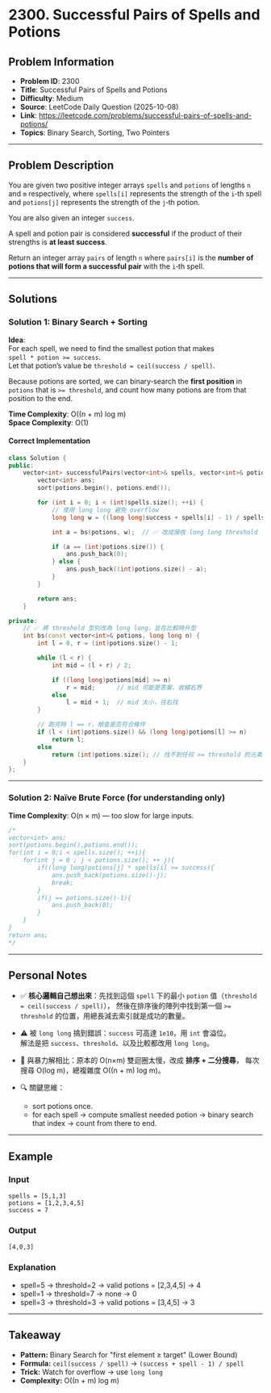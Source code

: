 # 2300. Successful Pairs of Spells and Potions

## Problem Information
- **Problem ID**: 2300
- **Title**: Successful Pairs of Spells and Potions
- **Difficulty**: Medium
- **Source**: LeetCode Daily Question (2025-10-08)
- **Link**: https://leetcode.com/problems/successful-pairs-of-spells-and-potions/
- **Topics**: Binary Search, Sorting, Two Pointers

---

## Problem Description

You are given two positive integer arrays `spells` and `potions` of lengths `n` and `m` respectively, 
where `spells[i]` represents the strength of the `i`‑th spell and `potions[j]` represents the strength of the `j`‑th potion.

You are also given an integer `success`.

A spell and potion pair is considered **successful** if the product of their strengths is **at least success**.

Return an integer array `pairs` of length `n` where `pairs[i]` is the **number of potions that will form a successful pair** with the `i`‑th spell.

---

## Solutions

### Solution 1: Binary Search + Sorting
**Idea**:  
For each spell, we need to find the smallest potion that makes  
`spell * potion >= success`.  
Let that potion’s value be `threshold = ceil(success / spell)`.

Because potions are sorted, we can binary‑search the **first position** in `potions` that is `>= threshold`, 
and count how many potions are from that position to the end.

**Time Complexity**: O((n + m) log m)  
**Space Complexity**: O(1)

#### Correct Implementation
```cpp
class Solution {
public:
    vector<int> successfulPairs(vector<int>& spells, vector<int>& potions, long long success) {
        vector<int> ans;
        sort(potions.begin(), potions.end());

        for (int i = 0; i < (int)spells.size(); ++i) {
            // 使用 long long 避免 overflow
            long long w = ((long long)success + spells[i] - 1) / spells[i];

            int a = bs(potions, w);  // ✅ 改成接收 long long threshold

            if (a == (int)potions.size()) {
                ans.push_back(0);
            } else {
                ans.push_back((int)potions.size() - a);
            }
        }

        return ans;
    }

private:
    // ✅ 將 threshold 型別改為 long long，並在比較時升型
    int bs(const vector<int>& potions, long long n) {
        int l = 0, r = (int)potions.size() - 1;

        while (l < r) {
            int mid = (l + r) / 2;

            if ((long long)potions[mid] >= n)
                r = mid;      // mid 可能是答案，收縮右界
            else
                l = mid + 1;  // mid 太小，往右找
        }

        // 跑完時 l == r，檢查是否符合條件
        if (l < (int)potions.size() && (long long)potions[l] >= n)
            return l;
        else
            return (int)potions.size(); // 找不到任何 >= threshold 的元素
    }
};
```

---

### Solution 2: Naïve Brute Force (for understanding only)
**Time Complexity**: O(n × m) — too slow for large inputs.

```cpp
/*
vector<int> ans;
sort(potions.begin(),potions.end());
for(int i = 0;i < spells.size(); ++i){
    for(int j = 0 ; j < potions.size(); ++ j){
        if((long long)potions[j] * spells[i] >= success){
            ans.push_back(potions.size()-j);
            break;
        }
        if(j == potions.size()-1){
            ans.push_back(0);
        }
    }
}
return ans;
*/
```

---

## Personal Notes

- ✅ **核心邏輯自己想出來**：先找到這個 `spell` 下的最小 `potion` 值（`threshold = ceil(success / spell)`），
  然後在排序後的陣列中找到第一個 `>= threshold` 的位置，用總長減去索引就是成功的數量。

- ⚠️ 被 `long long` 搞到錯誤：`success` 可高達 `1e10`，用 `int` 會溢位。  
  解法是把 `success`、`threshold`、以及比較都改用 `long long`。

- 🚀 與暴力解相比：原本的 O(n×m) 雙迴圈太慢，改成 **排序 + 二分搜尋**，
  每次搜尋 O(log m)，總複雜度 O((n + m) log m)。

- 🔍 關鍵思維：
  - sort potions once.
  - for each spell → compute smallest needed potion → binary search that index → count from there to end.

---

## Example

### Input
```
spells = [5,1,3]
potions = [1,2,3,4,5]
success = 7
```

### Output
```
[4,0,3]
```

### Explanation
- spell=5 → threshold=2 → valid potions = [2,3,4,5] → 4
- spell=1 → threshold=7 → none → 0
- spell=3 → threshold=3 → valid potions = [3,4,5] → 3

---

## Takeaway
- **Pattern:** Binary Search for "first element ≥ target" (Lower Bound)
- **Formula:** `ceil(success / spell)` → `(success + spell - 1) / spell`
- **Trick:** Watch for overflow → use `long long`
- **Complexity:** O((n + m) log m)
